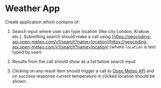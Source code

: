 # Weather App

Create application which contains of:

1. Search input where user can type location (like city London, Krakow etc.). Submitting search should make a
call using [https://geocoding-api.open-meteo.com/v1/search?name=location](https://geocoding-api.open-meteo.com/v1/search?name=location) (where `location` is text typed by user)

2. Results from the call should show as a list below search input

3. Clicking on any result item should trigger a call to [Open Meteo API](https://open-meteo.com/en) and on
success response current temperature in clicked location should be shown.

